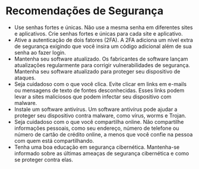 # Recomendações de Segurança

- Use senhas fortes e únicas. Não use a mesma senha em diferentes sites e aplicativos. Crie senhas fortes e únicas para cada site e aplicativo.
- Ative a autenticação de dois fatores (2FA). A 2FA adiciona um nível extra de segurança exigindo que você insira um código adicional além de sua senha ao fazer login.
- Mantenha seu software atualizado. Os fabricantes de software lançam atualizações regularmente para corrigir vulnerabilidades de segurança. Mantenha seu software atualizado para proteger seu dispositivo de ataques.
- Seja cuidadoso com o que você clica. Evite clicar em links em e-mails ou mensagens de texto de fontes desconhecidas. Esses links podem levar a sites maliciosos que podem infectar seu dispositivo com malware.
- Instale um software antivírus. Um software antivírus pode ajudar a proteger seu dispositivo contra malware, como vírus, worms e Trojan.
- Seja cuidadoso com o que você compartilha online. Não compartilhe informações pessoais, como seu endereço, número de telefone ou número de cartão de crédito online, a menos que você confie na pessoa com quem está compartilhando.
- Tenha uma boa educação em segurança cibernética. Mantenha-se informado sobre as últimas ameaças de segurança cibernética e como se proteger contra elas.
